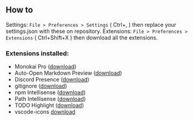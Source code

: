 ## How to

Settings: `File > Preferences > Settings` ( Ctrl+, )  then replace your settings.json with these on repository.
Extensions: `File > Preferences > Extensions` ( Ctrl+Shift+X ) then download all the extensions.


### Extensions installed:

- Monokai Pro ([download](https://marketplace.visualstudio.com/items?itemName=monokai.theme-monokai-pro-vscode))
- Auto-Open Markdown Preview ([download](https://marketplace.visualstudio.com/items?itemName=hnw.vscode-auto-open-markdown-preview))
- Discord Presence ([download](https://marketplace.visualstudio.com/items?itemName=icrawl.discord-vscode))
- gitignore ([download](https://marketplace.visualstudio.com/items?itemName=codezombiech.gitignore))
- npm Intellisense ([download](https://marketplace.visualstudio.com/items?itemName=christian-kohler.npm-intellisense))
- Path Intellisense ([download](https://marketplace.visualstudio.com/items?itemName=christian-kohler.path-intellisense))
- TODO Highlight ([download](https://marketplace.visualstudio.com/items?itemName=wayou.vscode-todo-highlight))
- vscode-icons [download](https://marketplace.visualstudio.com/items?itemName=robertohuertasm.vscode-icons)
